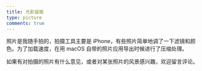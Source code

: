 ```yaml
---
title: 光影留痕
type: picture
comments: true
---
```

照片是我随手拍的，拍摄工具主要是 iPhone，有些照片简单地调了一下滤镜和颜色。为了加载速度，在用 macOS 自带的照片应用导出时候进行了压缩处理。

如果有对拍摄的照片有什么意见，或者对某张照片的风景感兴趣，欢迎留言评论。

<div class="ImageGrid"></div>
